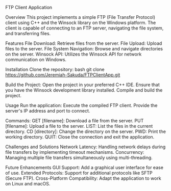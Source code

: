 FTP Client Application

Overview
This project implements a simple FTP (File Transfer Protocol) client using C++ and the Winsock library on the Windows platform. The client is capable of connecting to an FTP server, navigating the file system, and transferring files. 

Features
File Download: Retrieve files from the server.
File Upload: Upload files to the server.
File System Navigation: Browse and navigate directories on the server.
Winsock API: Utilizes the Winsock API for network communication on Windows.

Installation
Clone the repository:
bash
git clone https://github.com/Jeremiah-Sakuda/FTPClientApp.git

Build the Project:
Open the project in your preferred C++ IDE.
Ensure that you have the Winsock development library installed.
Compile and build the project.

Usage
Run the application:
Execute the compiled FTP client.
Provide the server's IP address and port to connect.

Commands:
GET [filename]: Download a file from the server.
PUT [filename]: Upload a file to the server.
LIST: List the files in the current directory.
CD [directory]: Change the directory on the server.
PWD: Print the working directory.
QUIT: Close the connection and exit the application.

Challenges and Solutions
Network Latency: Handling network delays during file transfers by implementing timeout mechanisms.
Concurrency: Managing multiple file transfers simultaneously using multi-threading.

Future Enhancements
GUI Support: Add a graphical user interface for ease of use.
Extended Protocols: Support for additional protocols like SFTP (Secure FTP).
Cross-Platform Compatibility: Adapt the application to work on Linux and macOS.
